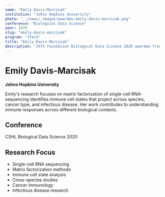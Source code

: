 ```yaml
---
name: "Emily Davis-Marcisak"
institution: "Johns Hopkins University"
photo: "../news/_images/awardee-emily-davis-marcisak.png"
conference: "Biological Data Science"
year: 2020
slug: "emily-davis-marcisak"
program: "JTech"
title: "Emily Davis-Marcisak"
description: "JXTX Foundation Biological Data Science 2020 awardee from Johns Hopkins University"
---
```


# Emily Davis-Marcisak

**Johns Hopkins University**

Emily's research focuses on matrix factorization of single-cell RNA-sequencing identifies immune cell states that project across species, cancer type, and infectious disease. Her work contributes to understanding immune responses across different biological contexts.

## Conference
CSHL Biological Data Science 2020

## Research Focus
- Single-cell RNA sequencing
- Matrix factorization methods
- Immune cell state analysis
- Cross-species studies
- Cancer immunology
- Infectious disease research